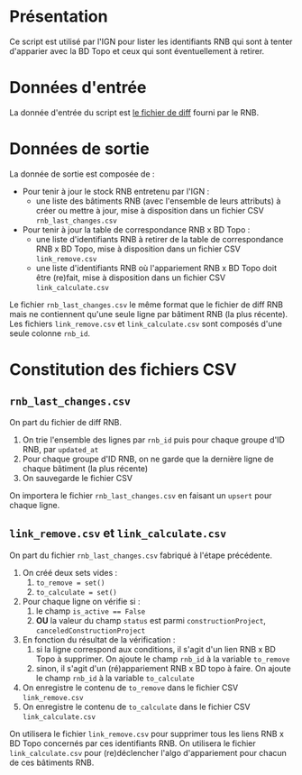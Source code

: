 # Présentation

Ce script est utilisé par l'IGN pour lister les identifiants RNB qui sont à tenter d'apparier avec la BD Topo et ceux qui sont éventuellement à retirer.

# Données d'entrée

La donnée d'entrée du script est [le fichier de diff](https://rnb-fr.gitbook.io/documentation/api-et-outils/api-batiments/differentiel-entre-deux-dates) fourni par le RNB.

# Données de sortie

La donnée de sortie est composée de : 

- Pour tenir à jour le stock RNB entretenu par l'IGN :
  - une liste des bâtiments RNB (avec l'ensemble de leurs attributs) à créer ou mettre à jour, mise à disposition dans un fichier CSV `rnb_last_changes.csv`
- Pour tenir à jour la table de correspondance RNB x BD Topo :
  - une liste d'identifiants RNB à retirer de la table de correspondance RNB x BD Topo, mise à disposition dans un fichier CSV `link_remove.csv`
  - une liste d'identifiants RNB où l'appariement RNB x BD Topo doit être (re)fait, mise à disposition dans un fichier CSV `link_calculate.csv`

Le fichier `rnb_last_changes.csv` le même format que le fichier de diff RNB mais ne contiennent qu'une seule ligne par bâtiment RNB (la plus récente).
Les fichiers `link_remove.csv` et `link_calculate.csv` sont composés d'une seule colonne `rnb_id`.

# Constitution des fichiers CSV

## `rnb_last_changes.csv`

On part du fichier de diff RNB.

1. On trie l'ensemble des lignes par `rnb_id` puis pour chaque groupe d'ID RNB, par `updated_at`
2. Pour chaque groupe d'ID RNB, on ne garde que la dernière ligne de chaque bâtiment (la plus récente)
3. On sauvegarde le fichier CSV

On importera le fichier `rnb_last_changes.csv` en faisant un `upsert` pour chaque ligne.

## `link_remove.csv` et `link_calculate.csv`

On part du fichier `rnb_last_changes.csv` fabriqué à l'étape précédente.

1. On créé deux sets vides :
    1. `to_remove = set()`
    2. `to_calculate = set()`
2. Pour chaque ligne on vérifie si :
    1. le champ `is_active == False`
    2. **OU** la valeur du champ `status` est parmi `constructionProject`, `canceledConstructionProject`
3. En fonction du résultat de la vérification :
    1. si la ligne correspond aux conditions, il s'agit d'un lien RNB x BD Topo à supprimer. On ajoute le champ `rnb_id` à la variable `to_remove`
    2. sinon, il s'agit d'un (ré)appariement RNB x BD topo à faire. On ajoute le champ `rnb_id` à la variable `to_calculate`
4. On enregistre le contenu de `to_remove` dans le fichier CSV `link_remove.csv`
5. On enregistre le contenu de `to_calculate` dans le fichier CSV `link_calculate.csv`

On utilisera le fichier `link_remove.csv` pour supprimer tous les liens RNB x BD Topo concernés par ces identifiants RNB.
On utilisera le fichier `link_calculate.csv` pour (re)déclencher l'algo d'appariement pour chacun de ces bâtiments RNB.





